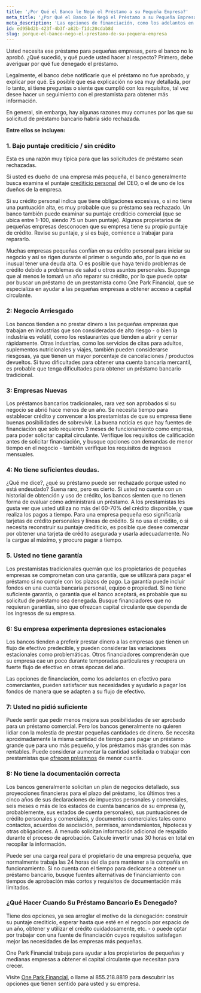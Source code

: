 ```yaml
---
title: '¿Por Qué el Banco le Negó el Préstamo a su Pequeña Empresa?'
meta_title: '¿Por Qué el Banco le Negó el Préstamo a su Pequeña Empresa?'
meta_description: 'Las opciones de financiación, como los adelantos en efectivo para comerciantes, pueden satisfacer sus necesidades y ayudarlo a pagar los fondos de manera que se adapten a su flujo de efectivo.'
id: ed95bd2b-423f-4b3f-a82b-f1dc20cdab8d
slug: porque-el-banco-nego-el-prestamo-de-su-pequena-empresa
---
```

Usted necesita ese préstamo para pequeñas empresas, pero el banco no lo aprobó. ¿Qué sucedió, y qué puede usted hacer al respecto? Primero, debe averiguar por qué fue denegado el préstamo.

Legalmente, el banco debe notificarle que el préstamo no fue aprobado, y explicar por qué. Es posible que esa explicación no sea muy detallada, por lo tanto, si tiene preguntas o siente que cumplió con los requisitos, tal vez desee hacer un seguimiento con el prestamista para obtener más información.

En general, sin embargo, hay algunas razones muy comunes por las que su solicitud de préstamo bancario habría sido rechazada.

**Entre ellos se incluyen:**

### 1.	Bajo puntaje crediticio / sin crédito

Esta es una razón muy típica para que las solicitudes de préstamo sean rechazadas.


Si usted es dueño de una empresa más pequeña, el banco generalmente busca examina el puntaje [crediticio personal](https://www.oneparkfinancial.com/es/articulos/como-obtener-un-prestamo-comercial-con-mal-credito) del CEO, o el de uno de los dueños de la empresa.

Si su crédito personal indica que tiene obligaciones excesivas, o si no tiene una puntuación alta, es muy probable que su préstamo sea rechazado. Un banco también puede examinar su puntaje crediticio comercial (que se ubica entre 1-100, siendo 75 un buen puntaje). Algunos propietarios de pequeñas empresas desconocen que su empresa tiene su propio puntaje de crédito. Revise su puntaje, y si es bajo, comience a trabajar para repararlo.

Muchas empresas pequeñas confían en su crédito personal para iniciar su negocio y así se rigen durante el primer o segundo año, por lo que no es inusual tener una deuda alta. O es posible que haya tenido problemas de crédito debido a problemas de salud u otros asuntos personales.
Suponga que al menos le tomará un año reparar su crédito, por lo que puede optar por buscar un préstamo de un prestamista como One Park Financial, que se especializa en ayudar a las pequeñas empresas a obtener acceso a capital circulante.



### 2: Negocio Arriesgado

Los bancos tienden a no prestar dinero a las pequeñas empresas que trabajan en industrias que son consideradas de alto riesgo - o bien la industria es volátil, como los restaurantes que tienden a abrir y cerrar rápidamente. Otras industrias, como los servicios de citas para adultos, suplementos nutricionales y viajes, también pueden considerarse riesgosas, ya que tienen un mayor porcentaje de cancelaciones / productos devueltos. Si tuvo dificultades para obtener una cuenta bancaria mercantil, es probable que tenga dificultades para obtener un préstamo bancario tradicional.

### 3: Empresas Nuevas

Los préstamos bancarios tradicionales, rara vez son aprobados si su negocio se abrió hace menos de un año. Se necesita tiempo para establecer crédito y convencer a los prestamistas de que su empresa tiene buenas posibilidades de sobrevivir. La buena noticia es que hay fuentes de financiación que solo requieren 3 meses de funcionamiento como empresa, para poder solicitar capital circulante. Verifique los requisitos de calificación antes de solicitar financiación, y busque opciones con demandas de menor tiempo en el negocio - también verifique los requisitos de ingresos mensuales.


### 4: No tiene suficientes deudas.

¿Qué me dice?, ¿qué su préstamo puede ser rechazado porque usted no está endeudado?
Suena raro, pero es cierto.
Si usted no cuenta con un historial de obtención y uso de crédito, los bancos sienten que no tienen forma de evaluar cómo administrará un préstamo.
A los prestamistas les gusta ver que usted utiliza no más del 60-70% del crédito disponible, y que realiza los pagos a tiempo. Para una empresa pequeña eso significaría tarjetas de crédito personales y líneas de crédito. Si no usa el crédito, o si necesita reconstruir su puntaje crediticio, es posible que desee comenzar por obtener una tarjeta de crédito asegurada y usarla adecuadamente. No la cargue al máximo, y procure pagar a tiempo.


### 5. Usted no tiene garantía

Los prestamistas tradicionales querrán que los propietarios de pequeñas empresas se comprometan con una garantía, que se utilizará para pagar el préstamo si no cumple con los plazos de pago. La garantía puede incluir fondos en una cuenta bancaria personal, equipo o propiedad. Si no tiene suficiente garantía, o garantía que el banco aceptará, es probable que su solicitud de préstamo sea denegada. Busque financiadores que no requieran garantías, sino que ofrezcan capital circulante que dependa de los ingresos de su empresa.

### 6: Su empresa experimenta depresiones estacionales

Los bancos tienden a preferir prestar dinero a las empresas que tienen un flujo de efectivo predecible, y pueden considerar las variaciones estacionales como problemáticas. Otros financiadores comprenderán que su empresa cae un poco durante temporadas particulares y recupera un fuerte flujo de efectivo en otras épocas del año.

Las opciones de financiación, como los adelantos en efectivo para comerciantes, pueden satisfacer sus necesidades y ayudarlo a pagar los fondos de manera que se adapten a su flujo de efectivo.

### 7: Usted no pidió suficiente

Puede sentir que pedir menos mejora sus posibilidades de ser aprobado para un préstamo comercial. Pero los bancos generalmente no quieren lidiar con la molestia de prestar pequeñas cantidades de dinero. Se necesita aproximadamente la misma cantidad de tiempo para pagar un préstamo grande que para uno más pequeño, y los préstamos más grandes son más rentables.
Puede considerar aumentar la cantidad solicitada o trabajar con prestamistas que [ofrecen préstamos](https://www.oneparkfinancial.com/es/preaprob) de menor cuantía.

### 8: No tiene la documentación correcta

Los bancos generalmente solicitan un plan de negocios detallado, sus proyecciones financieras para el plazo del préstamo, los últimos tres a cinco años de sus declaraciones de impuestos personales y comerciales, seis meses o más de los estados de cuenta bancarios de su empresa (y, probablemente, sus estados de cuenta personales), sus puntuaciones de crédito personales y comerciales, y documentos comerciales tales como contactos, acuerdos de asociación, permisos, arrendamientos, hipotecas y otras obligaciones. A menudo solicitan información adicional de respaldo durante el proceso de aprobación. Calcule invertir unas 30 horas en total en recopilar la información.

Puede ser una carga real para el propietario de una empresa pequeña, que normalmente trabaja las 24 horas del día para mantener a la compañía en funcionamiento.
Si no cuenta con el tiempo para dedicarse a obtener un préstamo bancario, busque fuentes alternativas de financiamiento  con tiempos de aprobación más cortos y requisitos de documentación más limitados.

### ¿Qué Hacer Cuando Su Préstamo Bancario Es Denegado?

Tiene dos opciones, ya sea arreglar el motivo de la denegación: construir su puntaje crediticio, esperar hasta que esté en el negocio por espacio de un año, obtener y utilizar el crédito cuidadosamente, etc. - o puede optar por trabajar con una fuente de financiación cuyos requisitos satisfagan mejor las necesidades de las empresas más pequeñas.

One Park Financial trabaja para ayudar a los propietarios de pequeñas y medianas empresas a obtener el capital circulante que necesitan para crecer.

Visite [One Park Financial](https://www.oneparkfinancial.com/es/), o llame al 855.218.8819 para descubrir las opciones que tienen sentido para usted y su empresa.